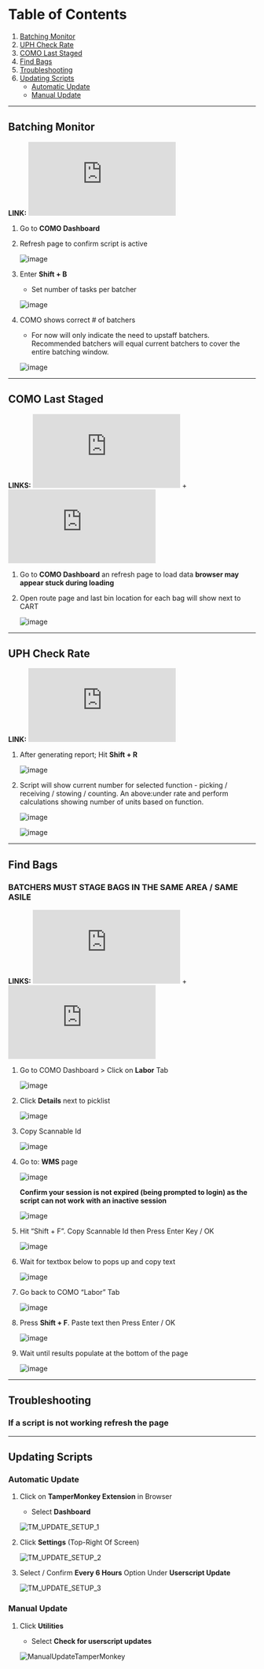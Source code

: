 # Table of Contents
1. [Batching Monitor](#batching-monitor)
2. [UPH Check Rate](#uph-check-rate)
3. [COMO Last Staged](#como-last-staged)
4. [Find Bags ](#find-bags)
5. [Troubleshooting](#troubleshooting)
6. [Updating Scripts](#updating-scripts)
    * [Automatic Update](#automatic-update)
    * [Manual Update](#manual-update)

---
## Batching Monitor
**LINK:** ![BATCHING MONITOR](https://raw.githubusercontent.com/JeysonArtiles/amzn/master/batchingMonitor_como.user.js)
1. Go to **COMO Dashboard**
2. Refresh page to confirm script is active
 
   ![image](https://user-images.githubusercontent.com/12719223/128308803-cbaa1d62-eeb3-4f3c-8696-17a5bc602d29.png)
  
3. Enter **Shift + B**
   * Set number of tasks per batcher

   ![image](https://user-images.githubusercontent.com/12719223/128309592-203d860f-94cd-40d0-86ab-b888ba0cbf61.png)
    
4. COMO shows correct # of batchers
   * For now will only indicate the need to upstaff batchers. Recommended batchers will equal current batchers to cover the entire batching window.

   ![image](https://user-images.githubusercontent.com/12719223/128309551-dec06c13-6a98-4c49-be2d-dd46a27c565b.png)

---
## COMO Last Staged
**LINKS:** ![COMO DASHBOARD](https://raw.githubusercontent.com/JeysonArtiles/amzn/master/como_dash.user.js) + ![COMO ROUTE](https://raw.githubusercontent.com/JeysonArtiles/amzn/master/como_route.user.js)
1. Go to **COMO Dashboard** an refresh page to load data **browser may appear stuck during loading**
2. Open route page and last bin location for each bag will show next to CART

   ![image](https://user-images.githubusercontent.com/12719223/128463273-f41f42cb-49b6-4b92-8625-50e562d09a7d.png)


---
## UPH Check Rate
**LINK:** ![AFTLITE UPH CHECK RATE](https://github.com/JeysonArtiles/amzn/blob/master/aftlite_uph.user.js)

1. After generating report; Hit **Shift + R**

   ![image](https://user-images.githubusercontent.com/12719223/128310615-027d27d3-08f2-4f9b-bc7e-41425e91f90d.png)

2. Script will show current number for selected function - picking / receiving / stowing / counting. An above:under rate and perform calculations showing number of units based on function.

   ![image](https://user-images.githubusercontent.com/12719223/128311004-c8b640f4-f69f-4bcc-8089-8da826f7c8a1.png)

   ![image](https://user-images.githubusercontent.com/12719223/128311027-7649156d-9a16-4bc8-b8a7-88e2b003514d.png)

---
## Find Bags
### BATCHERS MUST STAGE BAGS IN THE SAME AREA / SAME ASILE 

**LINKS:** ![AFTLITE WMS](https://raw.githubusercontent.com/JeysonArtiles/amzn/master/findBags_aftlite.user.js) + ![COMO LABOR](https://raw.githubusercontent.com/JeysonArtiles/amzn/master/findBags_como.user.js)

1. Go to COMO Dashboard > Click on **Labor** Tab

   ![image](https://user-images.githubusercontent.com/12719223/128458348-0bd10ec9-8501-4851-87c9-67f1dc5cc2dc.png)

2. Click **Details** next to picklist

   ![image](https://user-images.githubusercontent.com/12719223/128460572-4dfe36c0-65fd-43e3-a7c2-11d9d83b47af.png)

3. Copy Scannable Id

   ![image](https://user-images.githubusercontent.com/12719223/128460587-da7336fe-91b3-42dc-b5c2-3cbb535c9f5d.png)

4. Go to: **WMS** page 

   ![image](https://user-images.githubusercontent.com/12719223/128462044-c44ec35d-8a5a-49e9-87cf-406307c7c515.png)

   **Confirm your session is not expired (being prompted to login) as the script can not work with an inactive session**

   ![image](https://user-images.githubusercontent.com/12719223/128461829-da1130e7-26e7-4ed3-9b9a-e0758e10ad8e.png)

5. Hit “Shift + F”. Copy Scannable Id then Press Enter Key / OK

   ![image](https://user-images.githubusercontent.com/12719223/128460736-c104005e-bb77-44ee-a176-4c8754d54ecb.png)

6. Wait for textbox below to pops up and copy text

   ![image](https://user-images.githubusercontent.com/12719223/128460802-c3d1bec3-29c7-4a01-b7b1-089ea37ab09f.png)

7. Go back to COMO “Labor” Tab

   ![image](https://user-images.githubusercontent.com/12719223/128460865-69fcd31f-a267-4063-a66d-e81420835f6a.png)

8. Press **Shift + F**. Paste text then Press Enter / OK

   ![image](https://user-images.githubusercontent.com/12719223/128461068-e1908e24-ae8c-4ddf-9616-c2fb8aafb50e.png)

9. Wait until results populate at the bottom of the page

   ![image](https://user-images.githubusercontent.com/12719223/128461115-091ef85d-3d9d-4586-9a89-837f82110aaa.png)

---

## Troubleshooting

### If a script is not working refresh the page

---

## Updating Scripts

### Automatic Update

1. Click on **TamperMonkey Extension** in Browser
   * Select **Dashboard**

   ![TM_UPDATE_SETUP_1](https://github.com/JeysonArtiles/amzn/blob/master/.documentation/TM_UPDATE_SETUP_1.png)

2. Click **Settings** (Top-Right Of Screen)

   ![TM_UPDATE_SETUP_2](https://github.com/JeysonArtiles/amzn/blob/master/.documentation/TM_UPDATE_SETUP_2.png)

3. Select / Confirm **Every 6 Hours** Option Under **Userscript Update**

   ![TM_UPDATE_SETUP_3](https://github.com/JeysonArtiles/amzn/blob/master/.documentation/TM_UPDATE_SETUP_3.png)


### Manual Update

1. Click **Utilities**
   * Select **Check for userscript updates**
   
   ![ManualUpdateTamperMonkey](https://github.com/JeysonArtiles/amzn/blob/master/.documentation/ManualUpdateTamperMonkey.png)
